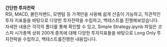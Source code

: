 **간단한 투자전락**   
RSI, MACD, 볼린저밴드, 모멘텀 등 가격만을 사용해 쉽게 산출이 가능하고, 직관적인 투자 지표들을 바탕으로
다양한 투자전략을 수립하고, 백테스트를 진행해보았습니다.   
자세한 내용은 각각의 폴더를 통해 확인할 수 있고, Simple Strategy.ipynb 파일은 코스피 시가총액 상위 200개 종목에 대해 
다양한 투자지표들을 바탕으로 Long Only 투자전략을 수립하고, 백테스트를진행한 내용입니다.  
